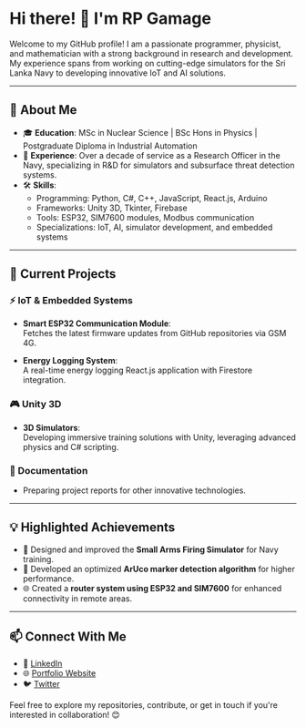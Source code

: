 # Hi there! 👋 I'm RP Gamage

Welcome to my GitHub profile! I am a passionate programmer, physicist, and mathematician with a strong background in research and development. My experience spans from working on cutting-edge simulators for the Sri Lanka Navy to developing innovative IoT and AI solutions.

---

## 🌟 About Me

- 🎓 **Education**: MSc in Nuclear Science | BSc Hons in Physics | Postgraduate Diploma in Industrial Automation
- 💼 **Experience**: Over a decade of service as a Research Officer in the Navy, specializing in R&D for simulators and subsurface threat detection systems.
- 🛠 **Skills**:  
  - Programming: Python, C#, C++, JavaScript, React.js, Arduino  
  - Frameworks: Unity 3D, Tkinter, Firebase  
  - Tools: ESP32, SIM7600 modules, Modbus communication  
  - Specializations: IoT, AI, simulator development, and embedded systems  

---

## 🚀 Current Projects

### ⚡ IoT & Embedded Systems  
- **Smart ESP32 Communication Module**:  
  Fetches the latest firmware updates from GitHub repositories via GSM 4G.

- **Energy Logging System**:  
  A real-time energy logging React.js application with Firestore integration.

### 🎮 Unity 3D  
- **3D Simulators**:  
  Developing immersive training solutions with Unity, leveraging advanced physics and C# scripting.

### 📝 Documentation  
- Preparing project reports for other innovative technologies.

---

## 💡 Highlighted Achievements

- 🔧 Designed and improved the **Small Arms Firing Simulator** for Navy training.
- 🎯 Developed an optimized **ArUco marker detection algorithm** for higher performance.
- 🌐 Created a **router system using ESP32 and SIM7600** for enhanced connectivity in remote areas.

---

## 📫 Connect With Me

- 💼 [LinkedIn](https://linkedin.com/in/your-profile)  
- 🌐 [Portfolio Website](https://your-website.com)  
- 🐦 [Twitter](https://twitter.com/your-profile)  

Feel free to explore my repositories, contribute, or get in touch if you're interested in collaboration! 😊

